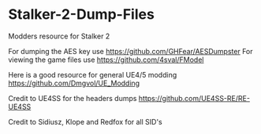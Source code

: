# Stalker-2-Dump-Files
Modders resource for Stalker 2

For dumping the AES key use https://github.com/GHFear/AESDumpster
For viewing the game files use https://github.com/4sval/FModel

Here is a good resource for general UE4/5 modding https://github.com/Dmgvol/UE_Modding

Credit to UE4SS for the headers dumps
https://github.com/UE4SS-RE/RE-UE4SS

Credit to Sidiusz, Klope and Redfox for all SID's
